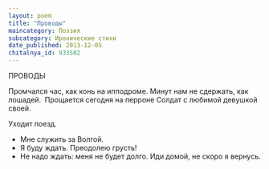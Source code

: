 ```yaml
---
layout: poem
title: "Проводы"
maincategory: Поэзия
subcategory: Иронические стихи
date_published: 2013-12-05
chitalnya_id: 933582
---
```




ПРОВОДЫ

Промчался час, как конь на ипподроме.
Минут нам не сдержать, как лошадей.&nbsp;
Прощается сегодня на перроне
Солдат с любимой девушкой своей.

Уходит поезд.
- Мне служить за Волгой.
- Я буду ждать. Преодолею грусть!
- Не надо ждать: меня не будет долго.
Иди домой, не скоро я вернусь.






